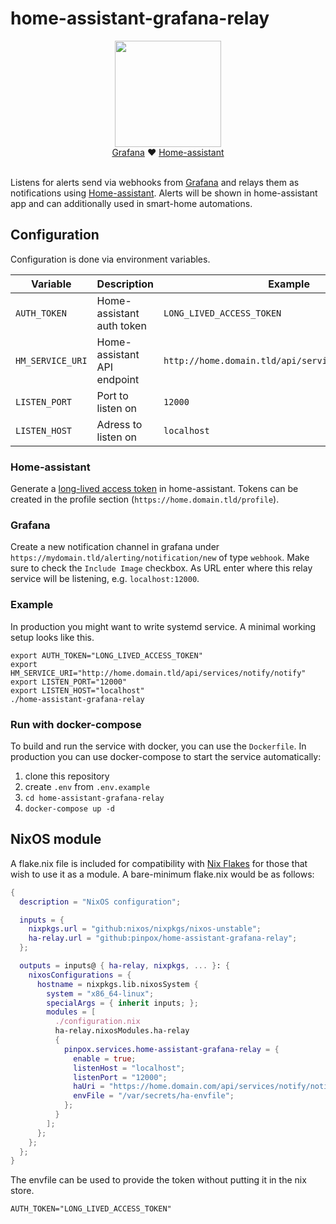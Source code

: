 # home-assistant-grafana-relay

 
 
<p align="center">
 <img height="170" src="https://user-images.githubusercontent.com/1719781/138470470-d96ed6b8-0a07-44ef-8af3-7feb7e0f01f2.png"></br>
   <a href="https://grafana.com">Grafana</a> ❤️ <a href="https://www.home-assistant.io">Home-assistant</a></br></br>
</p>

Listens for alerts send via webhooks from [Grafana](https://grafana.com) and relays them 
as notifications using [Home-assistant](https://www.home-assistant.io/). Alerts will be shown in home-assistant app and can additionally used in smart-home automations.

## Configuration

Configuration is done via environment variables. 

| Variable         | Description                 | Example                                             |
|------------------|-----------------------------|-----------------------------------------------------|
| `AUTH_TOKEN`     | Home-assistant auth token   | `LONG_LIVED_ACCESS_TOKEN`                           |
| `HM_SERVICE_URI` | Home-assistant API endpoint | `http://home.domain.tld/api/services/notify/notify` |
| `LISTEN_PORT`    | Port to listen on           | `12000`                                             |
| `LISTEN_HOST`    | Adress to listen on         | `localhost`                                         |

### Home-assistant

Generate a [long-lived access
token](https://developers.home-assistant.io/docs/auth_api/#long-lived-access-token)
in home-assistant. Tokens can be created in the profile section (`https://home.domain.tld/profile`).

### Grafana

Create a new notification channel in grafana under
`https://mydomain.tld/alerting/notification/new` of type `webhook`. Make sure to
check the `Include Image` checkbox. As URL enter where this relay service will
be listening, e.g. `localhost:12000`.

### Example

In production you might want to write systemd service. A minimal working setup
looks like this.

```
export AUTH_TOKEN="LONG_LIVED_ACCESS_TOKEN"
export HM_SERVICE_URI="http://home.domain.tld/api/services/notify/notify"
export LISTEN_PORT="12000"
export LISTEN_HOST="localhost"
./home-assistant-grafana-relay
```

### Run with docker-compose

To build and run the service with docker, you can use the `Dockerfile`.
In production you can use docker-compose to start the service automatically:

1. clone this repository
2. create `.env` from `.env.example`
3. `cd home-assistant-grafana-relay`
4. `docker-compose up -d`

## NixOS module

A flake.nix file is included for compatibility with [Nix
Flakes](https://nixos.wiki/wiki/Flakes) for those that wish to use it as a
module. A bare-minimum flake.nix would be as follows:

```nix
{
  description = "NixOS configuration";

  inputs = {
    nixpkgs.url = "github:nixos/nixpkgs/nixos-unstable";
    ha-relay.url = "github:pinpox/home-assistant-grafana-relay";
  };

  outputs = inputs@ { ha-relay, nixpkgs, ... }: {
    nixosConfigurations = {
      hostname = nixpkgs.lib.nixosSystem {
        system = "x86_64-linux";
        specialArgs = { inherit inputs; };
        modules = [
          ./configuration.nix
          ha-relay.nixosModules.ha-relay
          {
            pinpox.services.home-assistant-grafana-relay = {
              enable = true;
              listenHost = "localhost";
              listenPort = "12000";
              haUri = "https://home.domain.com/api/services/notify/notify";
              envFile = "/var/secrets/ha-envfile";
            };
          }
        ];
      };
    };
  };
}
```

The envfile can be used to provide the token without putting it in the nix
store.

```env
AUTH_TOKEN="LONG_LIVED_ACCESS_TOKEN"
```

